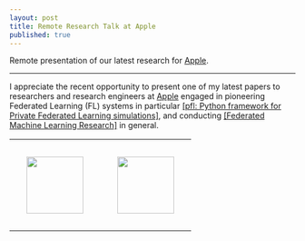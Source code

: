 ```yaml
---
layout: post
title: Remote Research Talk at Apple
published: true
---
```


Remote presentation of our latest research for [Apple](https://www.apple.com/).


---

I appreciate the recent opportunity to present one of my latest papers to researchers and research engineers at [Apple](https://www.apple.com/) engaged in pioneering Federated Learning (FL) systems in particular [[pfl: Python framework for Private Federated Learning simulations]](https://github.com/apple/pfl-research), and conducting [[Federated Machine Learning Research]](https://machinelearning.apple.com/research?page=1&q=federated+learning) in general.

<table style="text-align:center;">
<tr>
<td style="padding:30px;text-align:center;vertical-align:middle;"> <img height="100px" src="https://burlachenkok.github.io/materials/KAUST-logo.svg"/> </td>
<td style="padding:30px;text-align:center;vertical-align:middle;"> <img height="100px" src="https://burlachenkok.github.io/materials/Apple_logo_black.svg"/> </td>
</tr>
</table>
